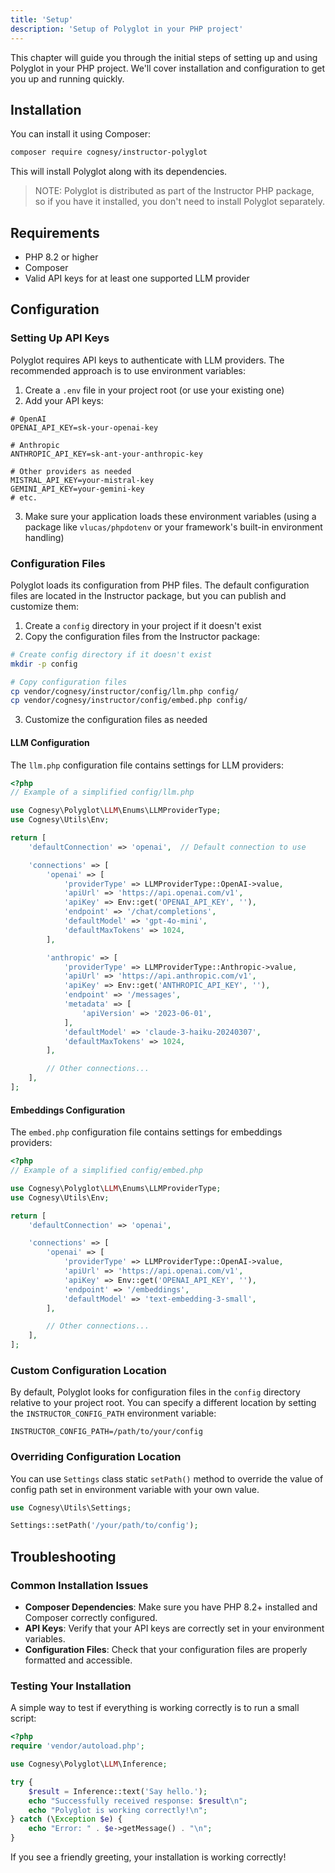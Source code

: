 ```yaml
---
title: 'Setup'
description: 'Setup of Polyglot in your PHP project'
---
```


This chapter will guide you through the initial steps of setting up and using Polyglot in your PHP project. We'll cover installation and configuration to get you up and running quickly.




## Installation

You can install it using Composer:

```bash
composer require cognesy/instructor-polyglot
```

This will install Polyglot along with its dependencies.


> NOTE: Polyglot is distributed as part of the Instructor PHP package, so if you have it installed, you don't need to install Polyglot separately.

## Requirements

- PHP 8.2 or higher
- Composer
- Valid API keys for at least one supported LLM provider




## Configuration

### Setting Up API Keys

Polyglot requires API keys to authenticate with LLM providers. The recommended approach is to use environment variables:

1. Create a `.env` file in your project root (or use your existing one)
2. Add your API keys:

```
# OpenAI
OPENAI_API_KEY=sk-your-openai-key

# Anthropic
ANTHROPIC_API_KEY=sk-ant-your-anthropic-key

# Other providers as needed
MISTRAL_API_KEY=your-mistral-key
GEMINI_API_KEY=your-gemini-key
# etc.
```

3. Make sure your application loads these environment variables (using a package like `vlucas/phpdotenv` or your framework's built-in environment handling)

### Configuration Files

Polyglot loads its configuration from PHP files. The default configuration files are located in the Instructor package, but you can publish and customize them:

1. Create a `config` directory in your project if it doesn't exist
2. Copy the configuration files from the Instructor package:

```bash
# Create config directory if it doesn't exist
mkdir -p config

# Copy configuration files
cp vendor/cognesy/instructor/config/llm.php config/
cp vendor/cognesy/instructor/config/embed.php config/
```

3. Customize the configuration files as needed

#### LLM Configuration

The `llm.php` configuration file contains settings for LLM providers:

```php
<?php
// Example of a simplified config/llm.php

use Cognesy\Polyglot\LLM\Enums\LLMProviderType;
use Cognesy\Utils\Env;

return [
    'defaultConnection' => 'openai',  // Default connection to use

    'connections' => [
        'openai' => [
            'providerType' => LLMProviderType::OpenAI->value,
            'apiUrl' => 'https://api.openai.com/v1',
            'apiKey' => Env::get('OPENAI_API_KEY', ''),
            'endpoint' => '/chat/completions',
            'defaultModel' => 'gpt-4o-mini',
            'defaultMaxTokens' => 1024,
        ],

        'anthropic' => [
            'providerType' => LLMProviderType::Anthropic->value,
            'apiUrl' => 'https://api.anthropic.com/v1',
            'apiKey' => Env::get('ANTHROPIC_API_KEY', ''),
            'endpoint' => '/messages',
            'metadata' => [
                'apiVersion' => '2023-06-01',
            ],
            'defaultModel' => 'claude-3-haiku-20240307',
            'defaultMaxTokens' => 1024,
        ],

        // Other connections...
    ],
];
```

#### Embeddings Configuration

The `embed.php` configuration file contains settings for embeddings providers:

```php
<?php
// Example of a simplified config/embed.php

use Cognesy\Polyglot\LLM\Enums\LLMProviderType;
use Cognesy\Utils\Env;

return [
    'defaultConnection' => 'openai',

    'connections' => [
        'openai' => [
            'providerType' => LLMProviderType::OpenAI->value,
            'apiUrl' => 'https://api.openai.com/v1',
            'apiKey' => Env::get('OPENAI_API_KEY', ''),
            'endpoint' => '/embeddings',
            'defaultModel' => 'text-embedding-3-small',
        ],

        // Other connections...
    ],
];
```

### Custom Configuration Location

By default, Polyglot looks for configuration files in the `config` directory relative to your project root. You can specify a different location by setting the `INSTRUCTOR_CONFIG_PATH` environment variable:

```
INSTRUCTOR_CONFIG_PATH=/path/to/your/config
```

### Overriding Configuration Location

You can use `Settings` class static `setPath()` method to override the value of config path set in environment variable with your own value.

```php
use Cognesy\Utils\Settings;

Settings::setPath('/your/path/to/config');
```


## Troubleshooting

### Common Installation Issues

- **Composer Dependencies**: Make sure you have PHP 8.2+ installed and Composer correctly configured.
- **API Keys**: Verify that your API keys are correctly set in your environment variables.
- **Configuration Files**: Check that your configuration files are properly formatted and accessible.

### Testing Your Installation

A simple way to test if everything is working correctly is to run a small script:

```php
<?php
require 'vendor/autoload.php';

use Cognesy\Polyglot\LLM\Inference;

try {
    $result = Inference::text('Say hello.');
    echo "Successfully received response: $result\n";
    echo "Polyglot is working correctly!\n";
} catch (\Exception $e) {
    echo "Error: " . $e->getMessage() . "\n";
}
```

If you see a friendly greeting, your installation is working correctly!

